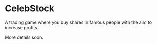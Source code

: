 # CelebStock
A trading game where you buy shares in famous people with the aim to increase profits.

More details soon.
